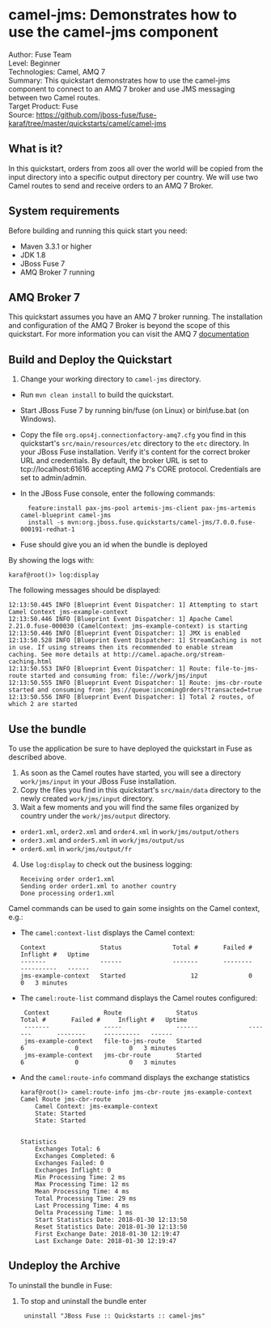 camel-jms: Demonstrates how to use the camel-jms component
======================================================
Author: Fuse Team  
Level: Beginner  
Technologies: Camel, AMQ 7  
Summary: This quickstart demonstrates how to use the camel-jms component to connect to an AMQ 7 broker and use JMS messaging between two Camel routes.  
Target Product: Fuse  
Source: <https://github.com/jboss-fuse/fuse-karaf/tree/master/quickstarts/camel/camel-jms>  


What is it?
-----------
In this quickstart, orders from zoos all over the world will be copied from the input directory into a specific
output directory per country. We will use two Camel routes to send and receive orders to an AMQ 7 Broker.

System requirements
-------------------

Before building and running this quick start you need:

* Maven 3.3.1 or higher
* JDK 1.8
* JBoss Fuse 7
* AMQ Broker 7 running

AMQ Broker 7
-------------------

This quickstart assumes you have an AMQ 7 broker running. The installation and configuration of the AMQ 7 Broker is beyond the scope of this quickstart. For more information you can
visit the AMQ 7 [documentation](https://access.redhat.com/documentation/en-us/red_hat_jboss_amq/7.0/html/using_amq_broker/) 


Build and Deploy the Quickstart
-------------------------

1. Change your working directory to `camel-jms` directory.
* Run `mvn clean install` to build the quickstart.
* Start JBoss Fuse 7 by running bin/fuse (on Linux) or bin\fuse.bat (on Windows).
* Copy the file `org.ops4j.connectionfactory-amq7.cfg` you find in this quickstart's `src/main/resources/etc` directory
 to the `etc` directory. In your  JBoss Fuse installation. Verify it's content for the correct broker URL and 
 credentials. By default, the broker URL is set to tcp://localhost:61616 accepting AMQ 7's CORE protocol.
  Credentials are set to admin/admin.  
* In the JBoss Fuse console, enter the following commands:

        feature:install pax-jms-pool artemis-jms-client pax-jms-artemis camel-blueprint camel-jms 
        install -s mvn:org.jboss.fuse.quickstarts/camel-jms/7.0.0.fuse-000191-redhat-1

* Fuse should give you an id when the bundle is deployed

By showing the logs with:

```
karaf@root()> log:display
```

The following messages should be displayed:

```
12:13:50.445 INFO [Blueprint Event Dispatcher: 1] Attempting to start Camel Context jms-example-context
12:13:50.446 INFO [Blueprint Event Dispatcher: 1] Apache Camel 2.21.0.fuse-000030 (CamelContext: jms-example-context) is starting
12:13:50.446 INFO [Blueprint Event Dispatcher: 1] JMX is enabled
12:13:50.528 INFO [Blueprint Event Dispatcher: 1] StreamCaching is not in use. If using streams then its recommended to enable stream caching. See more details at http://camel.apache.org/stream-caching.html
12:13:50.553 INFO [Blueprint Event Dispatcher: 1] Route: file-to-jms-route started and consuming from: file://work/jms/input
12:13:50.555 INFO [Blueprint Event Dispatcher: 1] Route: jms-cbr-route started and consuming from: jms://queue:incomingOrders?transacted=true
12:13:50.556 INFO [Blueprint Event Dispatcher: 1] Total 2 routes, of which 2 are started
```

Use the bundle
--------------------- 

To use the application be sure to have deployed the quickstart in Fuse as described above. 

1. As soon as the Camel routes have started, you will see a directory `work/jms/input` in your JBoss Fuse installation.
2. Copy the files you find in this quickstart's `src/main/data` directory to the newly created `work/jms/input` directory.
3. Wait a few moments and you will find the same files organized by country under the `work/jms/output` directory.
  * `order1.xml`, `order2.xml` and `order4.xml` in `work/jms/output/others`
  * `order3.xml` and `order5.xml` in `work/jms/output/us`
  * `order6.xml` in `work/jms/output/fr`

4. Use `log:display` to check out the business logging:

    ```
    Receiving order order1.xml
    Sending order order1.xml to another country
    Done processing order1.xml
    ```
        
Camel commands can be used to gain some insights on the Camel context, e.g.:

- The `camel:context-list` displays the Camel context:

    ```
    Context               Status              Total #       Failed #     Inflight #   Uptime        
    -------               ------              -------       --------     ----------   ------        
    jms-example-context   Started                  12              0              0   3 minutes  
    ```

- The `camel:route-list` command displays the Camel routes configured:

    ```
     Context               Route               Status              Total #       Failed #     Inflight #   Uptime        
     -------               -----               ------              -------       --------     ----------   ------        
     jms-example-context   file-to-jms-route   Started                   6              0              0   3 minutes    
     jms-example-context   jms-cbr-route       Started                   6              0              0   3 minutes 
    ```

- And the `camel:route-info` command displays the exchange statistics

    ```
    karaf@root()> camel:route-info jms-cbr-route jms-example-context 
    Camel Route jms-cbr-route
        Camel Context: jms-example-context
        State: Started
        State: Started
    
    
    Statistics
        Exchanges Total: 6
        Exchanges Completed: 6
        Exchanges Failed: 0
        Exchanges Inflight: 0
        Min Processing Time: 2 ms
        Max Processing Time: 12 ms
        Mean Processing Time: 4 ms
        Total Processing Time: 29 ms
        Last Processing Time: 4 ms
        Delta Processing Time: 1 ms
        Start Statistics Date: 2018-01-30 12:13:50
        Reset Statistics Date: 2018-01-30 12:13:50
        First Exchange Date: 2018-01-30 12:19:47
        Last Exchange Date: 2018-01-30 12:19:47
    ```

Undeploy the Archive
--------------------

To uninstall the bundle in Fuse:

1. To stop and uninstall the bundle enter

        uninstall "JBoss Fuse :: Quickstarts :: camel-jms"